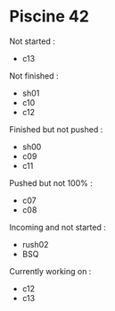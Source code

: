# Piscine 42

Not started :
- c13

Not finished :
- sh01
- c10
- c12

Finished but not pushed :
- sh00
- c09
- c11

Pushed but not 100% :
- c07
- c08

Incoming and not started :
- rush02
- BSQ



Currently working on :
- c12
- c13
